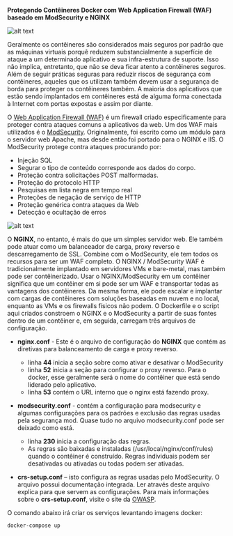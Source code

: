 **Protegendo Contêineres Docker com Web Application Firewall (WAF) baseado em ModSecurity e NGINX**

![alt text](https://techcrunch.com/wp-content/uploads/2016/08/r10-blog-modsecurity-ddos.jpg?w=730&crop=1)


  Geralmente os contêineres são considerados mais seguros por padrão que as máquinas virtuais porquê reduzem substancialmente a superfície de ataque a um determinado aplicativo e sua infra-estrutura de suporte. Isso não implica, entretanto, que não se deva ficar atento a contêineres seguros. Além de seguir práticas seguras para reduzir riscos de segurança com contêineres, aqueles que os utilizam também devem usar a segurança de borda para proteger os contêineres também. A maioria dos aplicativos que estão sendo implantados em contêineres está de alguma forma conectada à Internet com portas expostas e assim por diante.

O [Web Application Firewall (WAF)](https://www.owasp.org/index.php/Web_Application_Firewall) é um firewall criado especificamente para proteger contra ataques comuns a aplicativos da web. Um dos WAF mais utilizados é o [ModSecurity](https://modsecurity.org/). Originalmente, foi escrito como um módulo para o servidor web Apache, mas desde então foi portado para o NGINX e IIS. O ModSecurity protege contra ataques procurando por:

- Injeção SQL
- Segurar o tipo de conteúdo corresponde aos dados do corpo.
- Proteção contra solicitações POST malformadas.
- Proteção do protocolo HTTP
- Pesquisas em lista negra em tempo real
- Proteções de negação de serviço de HTTP
- Proteção genérica contra ataques da Web
- Detecção e ocultação de erros

![alt text](https://www.nginx.com/wp-content/uploads/2017/08/blog-fm-2017-modsecurity-featured-500x300.png)

O **NGINX**, no entanto, é mais do que um simples servidor web. Ele também pode atuar como um balanceador de carga, proxy reverso e descarregamento de SSL. Combine com o ModSecurity, ele tem todos os recursos para ser um WAF completo. O NGINX / ModSecurity WAF é tradicionalmente implantado em servidores VMs e bare-metal, mas também pode ser contêinerizado. Usar o NGINX/ModSecurity em um contêiner significa que um contêiner em si pode ser um WAF e transportar todas as vantagens dos contêineres. Da mesma forma, ele pode escalar e implantar com cargas de contêineres com soluções baseadas em nuvem e no local, enquanto as VMs e os firewalls físicos não podem. O Dockerfile e o script aqui criados constroem o NGINX e o ModSecurity a partir de suas fontes dentro de um contêiner e, em seguida, carregam três arquivos de configuração.

*   **nginx.conf** - Este é o arquivo de configuração do **NGINX** que contém as diretivas para balanceamento de carga e proxy reverso.
    *   linha **44** inicia a seção sobre como ativar e desativar o ModSecurity
    *   linha **52** inicia a seção para configurar o proxy reverso. Para o docker, esse geralmente será o nome do contêiner que está sendo liderado pelo aplicativo.
    *   linha **53** contém o URL interno que o nginx está fazendo proxy.
    
*   **modsecurity.conf** - contém a configuração para modsecurity e algumas configurações para os padrões e exclusão das regras usadas pela segurança mod. Quase tudo no arquivo modsecurity.conf pode ser deixado como está.
    *   linha **230** inicia a configuração das regras.
    *   As regras são baixadas e instaladas (/usr/local/nginx/conf/rules) quando o contêiner é construído. Regras individuais podem ser desativadas ou ativadas ou todas podem ser ativadas.
    
*   **crs-setup.conf** – isto configura as regras usadas pelo ModSecurity. O arquivo possui documentação integrada. Ler através deste arquivo explica para que servem as configurações. Para mais informações sobre o **crs-setup.conf**, visite o site da [OWASP](https://www.owasp.org/index.php/Main_Page).

O comando abaixo irá criar os serviços levantando imagens docker:

```sh
docker-compose up
```
